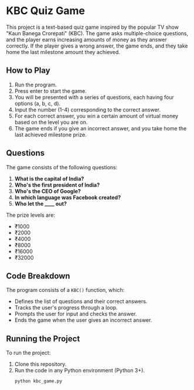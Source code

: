 # KBC Quiz Game

This project is a text-based quiz game inspired by the popular TV show "Kaun Banega Crorepati" (KBC). The game asks multiple-choice questions, and the player earns increasing amounts of money as they answer correctly. If the player gives a wrong answer, the game ends, and they take home the last milestone amount they achieved.

## How to Play

1. Run the program.
2. Press enter to start the game.
3. You will be presented with a series of questions, each having four options (a, b, c, d).
4. Input the number (1-4) corresponding to the correct answer.
5. For each correct answer, you win a certain amount of virtual money based on the level you are on.
6. The game ends if you give an incorrect answer, and you take home the last achieved milestone prize.

## Questions

The game consists of the following questions:

1. **What is the capital of India?**
2. **Who's the first president of India?**
3. **Who's the CEO of Google?**
4. **In which language was Facebook created?**
5. **Who let the ____ out?**

The prize levels are:

- ₹1000
- ₹2000
- ₹4000
- ₹8000
- ₹16000
- ₹32000

## Code Breakdown

The program consists of a `KBC()` function, which:

- Defines the list of questions and their correct answers.
- Tracks the user's progress through a loop.
- Prompts the user for input and checks the answer.
- Ends the game when the user gives an incorrect answer.

## Running the Project

To run the project:

1. Clone this repository.
2. Run the code in any Python environment (Python 3+).
   ```bash
   python kbc_game.py
